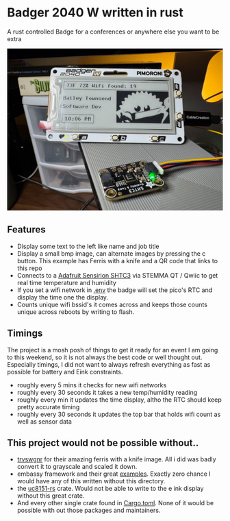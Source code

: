 # Badger 2040 W written in rust

A rust controlled Badge for a conferences or anywhere else you want to be extra 

![Picture of the Badger 2040 running this softeare](./repo-images/badger.jpg)

## Features
* Display some text to the left like name and job title
* Display a small bmp image, can alternate images by pressing the c button. This example has Ferris with a knife and a QR code that links to this repo
* Connects to a [Adafruit Sensirion SHTC3](https://www.adafruit.com/product/4636) via STEMMA QT / Qwiic to get real time temperature and humidity 
* If you set a wifi network in [.env](.env) the badge will set the pico's RTC and display the time one the display.
* Counts unique wifi bssid's it comes across and keeps those counts unique across reboots by writing to flash.


## Timings
The project is a mosh posh of things to get it ready for an event I am going to this weekend, so it is not always the best code or well thought out. Especially timings, I did not want to always refresh everything as fast as possible for battery and Eink constraints. 
* roughly every 5 mins it checks for new wifi networks
* roughly every 30 seconds it takes a new temp/humidity reading
* roughly every min it updates the time display, altho the RTC should keep pretty accurate timing
* roughly every 30 seconds it updates the top bar that holds wifi count as well as sensor data


## This project would not be possible without..
* [trvswgnr](https://github.com/trvswgnr) for their amazing ferris with a knife image. All i did was badly convert it to grayscale and scaled it down. 
* embassy framework and their great [examples](https://github.com/embassy-rs/embassy/tree/main/examples/rp). Exactly zero chance I would have any of this written without this directory.
* the [uc8151-rs](https://crates.io/crates/uc8151) crate. Would not be able to write to the e ink display without this great crate.
* And every other single crate found in [Cargo.toml](./Cargo.toml). None of it would be possible with out those packages and maintainers.
